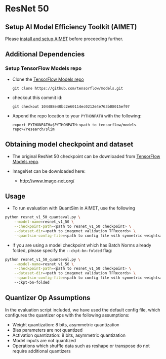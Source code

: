 # ResNet 50

## Setup AI Model Efficiency Toolkit (AIMET)
Please [install and setup AIMET](../../README.md#install-aimet) before proceeding further.

## Additional Dependencies

### Setup TensorFlow Models repo

- Clone the [TensorFlow Models repo](https://github.com/tensorflow/models)

  `git clone https://github.com/tensorflow/models.git`

- checkout this commit id:

  `git checkout 104488e40bc2e60114ec0212e4e763b08015ef97`

- Append the repo location to your `PYTHONPATH` with the following:

  `export PYTHONPATH=$PYTHONPATH:<path to tensorflow/models repo>/research/slim`



## Obtaining model checkpoint and dataset

- The original ResNet 50 checkpoint can be downloaded from [TensorFlow Models repo](http://download.tensorflow.org/models/resnet_v1_50_2016_08_28.tar.gz).

- ImageNet can be downloaded here:
  - http://www.image-net.org/



## Usage

- To run evaluation with QuantSim in AIMET, use the following

```bash
python resnet_v1_50_quanteval.py \
    --model-name=resnet_v1_50 \
    --checkpoint-path=<path to resnet_v1_50 checkpoint> \
    --dataset-dir=<path to imagenet validation TFRecords> \
    --quantsim-config-file=<path to config file with symmetric weights>
```

- If you are using a model checkpoint which has Batch Norms already folded, please specify the `--ckpt-bn-folded` flag:

```bash
python resnet_v1_50_quanteval.py \
    --model-name=resnet_v1_50 \
    --checkpoint-path=<path to resnet_v1_50 checkpoint> \
    --dataset-dir=<path to imagenet validation TFRecords> \
    --quantsim-config-file=<path to config file with symmetric weights>
    --ckpt-bn-folded
```

## Quantizer Op Assumptions
In the evaluation script included, we have used the default config file, which configures the quantizer ops with the following assumptions:
- Weight quantization: 8 bits, asymmetric quantization
- Bias parameters are not quantized
- Activation quantization: 8 bits, asymmetric quantization
- Model inputs are not quantized
- Operations which shuffle data such as reshape or transpose do not require additional quantizers
